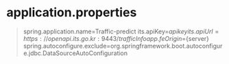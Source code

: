 
# application.properties

>spring.application.name=Traffic-predict
>its.apiKey=${apikey}
>its.apiUrl=https://openapi.its.go.kr:9443/trafficInfo
>app.feOrigin=${server}
>spring.autoconfigure.exclude=org.springframework.boot.autoconfigure.jdbc.DataSourceAutoConfiguration
